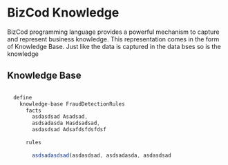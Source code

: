 # BizCod Knowledge 

BizCod programming language provides a powerful mechanism to capture and represent business knowledge. This representation comes in the form of Knowledge Base. Just like the data is captured in the data bses so is the knowledge

## Knowledge Base

```js

  define 
    knowledge-base FraudDetectionRules
      facts 
        asdasdsad Asadsad,  
        asdsadasda Hasdsadsad, 
        asdasdsad Adsafdsfdsfdsf
        
      rules 
      
        asdsadasdsad(asdasdsad, asdsadasda, asdasdsad
        
      
    
```

